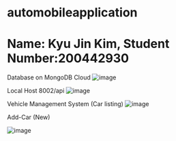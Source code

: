 # automobileapplication
# Name: Kyu Jin Kim, Student Number:200442930

Database on MongoDB Cloud
![image](https://user-images.githubusercontent.com/104597854/173695872-4db6c982-aa32-4364-af69-186c7230b12a.png)

Local Host 8002/api
![image](https://user-images.githubusercontent.com/104597854/173695980-543a2512-227a-4c47-9910-bc03f13a1a8a.png)


Vehicle Management System (Car listing)
![image](https://user-images.githubusercontent.com/104597854/173696260-d4870100-9b75-47d6-b2cf-91ff9fcaf18e.png)


Add-Car (New)

![image](https://user-images.githubusercontent.com/104597854/173714061-8e7fae41-256d-4502-8dfb-3c8d55fd1422.png)

